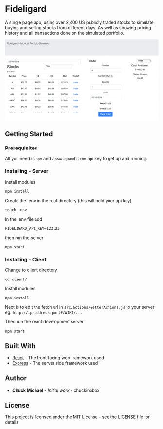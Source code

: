 # Fideligard

A single page app, using over 2,400 US publicly traded stocks to simulate buying and selling stocks from different days. As well as showing pricing history and all transactions done on the simulated portfolio.

![Image of Stocks and Trading](screenshots/Fideligard.png)

## Getting Started

### Prerequisites

All you need is `npm` and a `www.quandl.com` api key to get up and running.

### Installing - Server

Install modules

```
npm install
```

Create the .env in the root directory (this will hold your api key)

```
touch .env
```

In the .env file add

```
FIDELIGARD_API_KEY=123123
```

then run the server

```
npm start
```

### Installing - Client

Change to client directory

```
cd client/
```

Install modules

```
npm install
```

Next is to edit the fetch url in `src/actions/GetterActions.js` to your server eg. `http://ip-address:port#/WIKI/...`

Then run the react development server

```
npm start
```

## Built With

* [React](https://reactjs.org/docs) - The front facing web framework used
* [Express](https://expressjs.com/) - The server side framework used

## Author

* **Chuck Michael** - _Initial work_ - [chuckinabox](https://github.com/chuckinabox)

## License

This project is licensed under the MIT License - see the [LICENSE](LICENSE) file for details

